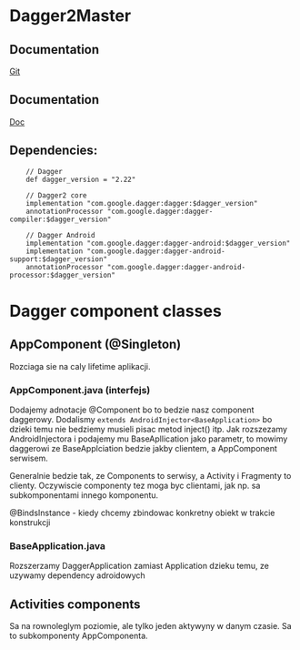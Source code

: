 # Dagger2Master


## Documentation
[Git](https://github.com/google/dagger)

## Documentation
[Doc](https://google.github.io/dagger/)

## Dependencies: 
        // Dagger
        def dagger_version = "2.22"
    
        // Dagger2 core
        implementation "com.google.dagger:dagger:$dagger_version"
        annotationProcessor "com.google.dagger:dagger-compiler:$dagger_version"
    
        // Dagger Android
        implementation "com.google.dagger:dagger-android:$dagger_version"
        implementation "com.google.dagger:dagger-android-support:$dagger_version"
        annotationProcessor "com.google.dagger:dagger-android-processor:$dagger_version"
        
        
 # Dagger component classes
 
 ## AppComponent  (@Singleton)
 Rozciaga sie na caly lifetime aplikacji.
 
 ### AppComponent.java (interfejs)
 Dodajemy adnotacje @Component bo to bedzie nasz component daggerowy.
 Dodalismy `extends AndroidInjector<BaseApplication>` bo dzieki temu nie bedziemy musieli pisac metod 
 inject() itp. Jak rozszezamy AndroidInjectora i podajemy mu BaseApllication jako parametr, to mowimy daggerowi
 ze BaseApplciation bedzie jakby clientem, a AppComponent serwisem.
 
 Generalnie bedzie tak, ze Components to serwisy, a Activity i Fragmenty to clienty.
 Oczywiscie componenty tez moga byc clientami, jak np. sa subkomponentami innego komponentu.
 
 @BindsInstance - kiedy chcemy zbindowac konkretny obiekt w trakcie konstrukcji
 
 ### BaseApplication.java
 
 Rozszerzamy DaggerApplication zamiast Application dzieku temu, ze uzywamy dependency adroidowych
 
 
 ## Activities components
 Sa na rownoleglym poziomie, ale tylko jeden aktywyny w danym czasie. Sa to subkomponenty AppComponenta. 
 


 